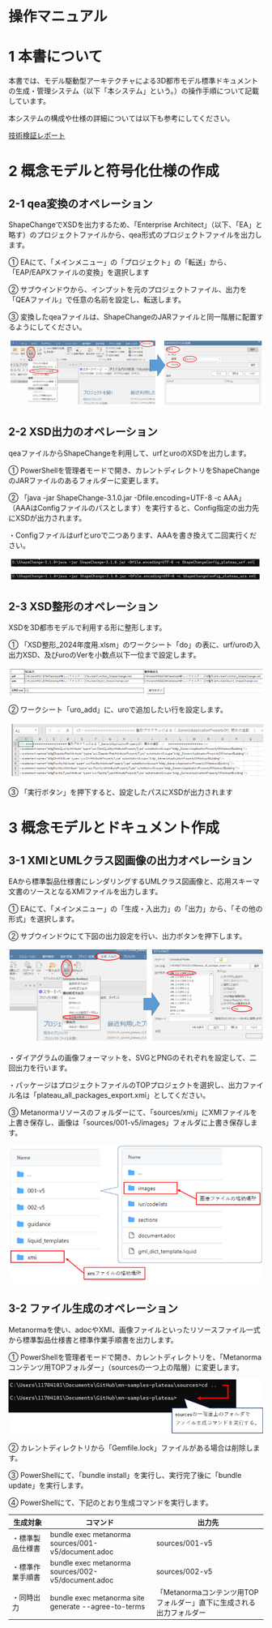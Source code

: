# 操作マニュアル

# 1 本書について

本書では、モデル駆動型アーキテクチャによる3D都市モデル標準ドキュメントの生成・管理システム（以下「本システム」という。）の操作手順について記載しています。

本システムの構成や仕様の詳細については以下も参考にしてください。

[技術検証レポート](https://www.mlit.go.jp/plateau/file/libraries/doc/plateau_tech_doc_0030_ver01.pdf)

# 2 概念モデルと符号化仕様の作成

## 2-1 qea変換のオペレーション

ShapeChangeでXSDを出力するため、「Enterprise Architect」（以下、「EA」と略す）のプロジェクトファイルから、qea形式のプロジェクトファイルを出力します。

① EAにて、「メインメニュー」の「プロジェクト」の「転送」から、「EAP/EAPXファイルの変換」を選択します

② サブウインドウから、インプットを元のプロジェクトファイル、出力を「QEAファイル」で任意の名前を設定し、転送します。

③ 変換したqeaファイルは、ShapeChangeのJARファイルと同一階層に配置するようにしてください。

![](../resources/userMan/tutorial_000.png)

## 2-2 XSD出力のオペレーション

qeaファイルからShapeChangeを利用して、urfとuroのXSDを出力します。

① PowerShellを管理者モードで開き、カレントディレクトリをShapeChange のJARファイルのあるフォルダーに変更します。

② 「java -jar ShapeChange-3.1.0.jar -Dfile.encoding=UTF-8 -c AAA」（AAAはConfigファイルのパスとします）を実行すると、Config指定の出力先にXSDが出力されます。

・Configファイルはurfとuroで二つあります、AAAを書き換えて二回実行ください。

![](../resources/userMan/tutorial_001.png)

## 2-3 XSD整形のオペレーション

XSDを3D都市モデルで利用する形に整形します。

① 「XSD整形_2024年度用.xlsm」のワークシート「do」の表に、urf/uroの入出力XSD、及びuroのVerを小数点以下一位まで設定します。

![](../resources/userMan/tutorial_002.png)

② ワークシート「uro_add」に、uroで追加したい行を設定します。

![](../resources/userMan/tutorial_003.png)

③ 「実行ボタン」を押下すると、設定したパスにXSDが出力されます

# 3 概念モデルとドキュメント作成

## 3-1 XMIとUMLクラス図画像の出力オペレーション

EAから標準製品仕様書にレンダリングするUMLクラス図画像と、応用スキーマ文書のソースとなるXMIファイルを出力します。

① EAにて、「メインメニュー」の「生成・入出力」の「出力」から、「その他の形式」を選択します。

② サブウインドウにて下図の出力設定を行い、出力ボタンを押下します。

![](../resources/userMan/tutorial_004.png)

・ダイアグラムの画像フォーマットを、SVGとPNGのそれぞれを設定して、二回出力を行います。

・パッケージはプロジェクトファイルのTOPプロジェクトを選択し、出力ファイル名は「plateau_all_packages_export.xmi」としてください。

③ Metanormaリソースのフォルダーにて、「sources/xmi」にXMIファイルを上書き保存し、画像は「sources/001-v5/images」フォルダに上書き保存します。

![](../resources/userMan/tutorial_005.png)

## 3-2 ファイル生成のオペレーション

Metanormaを使い、adocやXMI、画像ファイルといったリソースファイル一式から標準製品仕様書と標準作業手順書を出力します。

① PowerShellを管理者モードで開き、カレントディレクトリを、「Metanormaコンテンツ用TOPフォルダー」（sourcesの一つ上の階層）に変更します。

![](../resources/userMan/tutorial_006.png)

② カレントディレクトリから「Gemfile.lock」ファイルがある場合は削除します。

③ PowerShellにて、「bundle install」を実行し、実行完了後に「bundle update」を実行します。

④ PowerShellにて、下記のとおり生成コマンドを実行します。


| 生成対象             | コマンド　                                           | 出力先                                                               |
| -------------------- | ---------------------------------------------------- | -------------------------------------------------------------------- |
| ・標準製品仕様書     | bundle exec metanorma sources/001-v5/document.adoc   | sources/001-v5                                                       |
| ・標準作業手順書     | bundle exec metanorma sources/002-v5/document.adoc   | sources/002-v5                                                       |
| ・同時出力　　       | bundle exec metanorma site generate --agree-to-terms | 「Metanormaコンテンツ用TOPフォルダー」直下に生成される出力フォルダー |


